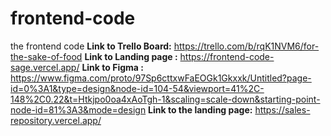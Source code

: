 # frontend-code
the frontend code
**Link to Trello Board:**
https://trello.com/b/rqK1NVM6/for-the-sake-of-food
**Link to Landing page :**
https://frontend-code-sage.vercel.app/
**Link to Figma :**
https://www.figma.com/proto/97Sp6cttxwFaEOGk1Gkxxk/Untitled?page-id=0%3A1&type=design&node-id=104-54&viewport=41%2C-148%2C0.22&t=Htkjpo0oa4xAoTgh-1&scaling=scale-down&starting-point-node-id=81%3A3&mode=design
**Link to the landing page:**
https://sales-repository.vercel.app/

